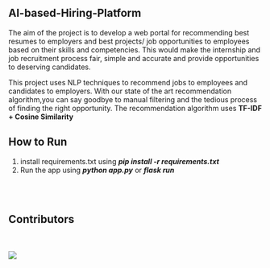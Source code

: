 ## AI-based-Hiring-Platform

The aim of the project is to develop a web portal for recommending best resumes to employers and best projects/ job opportunities to employees based on their skills and competencies. This would make the internship and job recruitment process fair, simple and accurate and provide opportunities to deserving candidates.


This project uses NLP techniques to recommend jobs to employees and candidates to employers. With our state of the art recommendation algorithm,you can say goodbye to manual filtering and the tedious process of finding the right opportunity. 
The recommendation algorithm uses **TF-IDF + Cosine Similarity**


## How to Run
1. install requirements.txt using ***pip install -r requirements.txt***
2. Run the app using ***python app.py*** or ***flask run***

<br>
<br>

## Contributors 
<br>
<br>


<a href="https://github.com/tejaspradhan/AI-based-Hiring-Platform/graphs/contributors">
  <img src="https://contrib.rocks/image?repo=tejaspradhan/AI-based-Hiring-Platform" />
</a>
